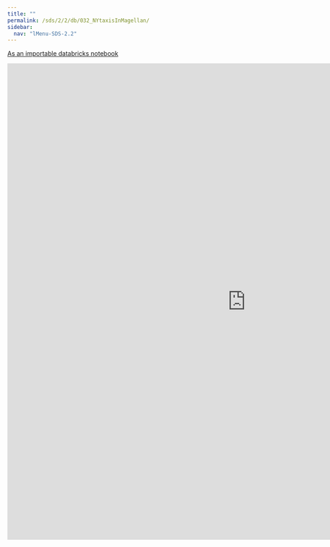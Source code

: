 ```yaml
---
title: ""
permalink: /sds/2/2/db/032_NYtaxisInMagellan/
sidebar:
  nav: "lMenu-SDS-2.2"
---
```


[As an importable databricks notebook](https://lamastex.github.io/scalable-data-science/sds/2/2/db/032_NYtaxisInMagellan.html)

<iframe src="https://lamastex.github.io/scalable-data-science/sds/2/2/db/032_NYtaxisInMagellan" width="1080" height="1080" frameborder="0"></iframe>

